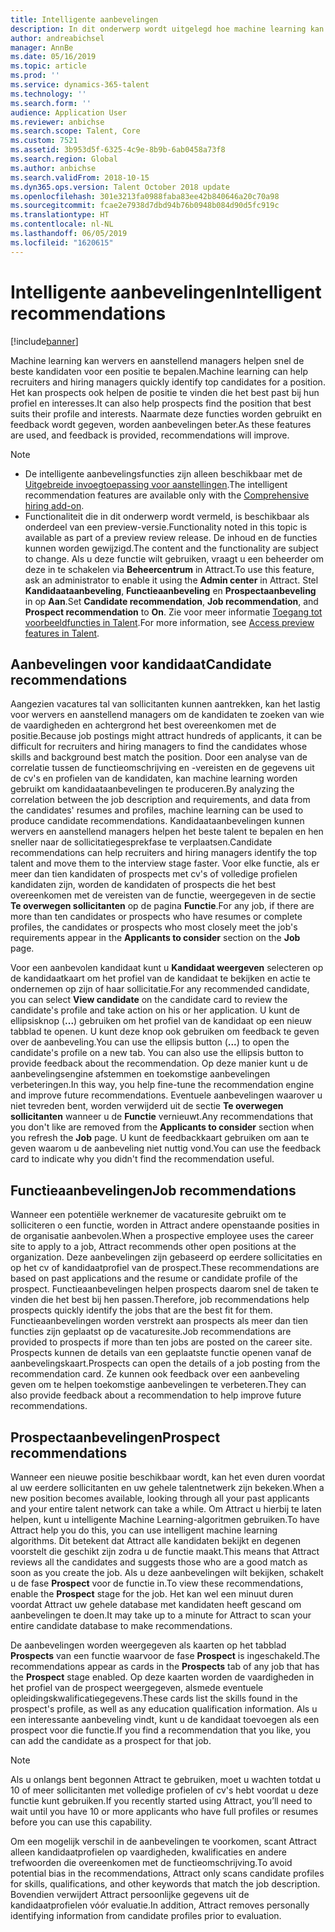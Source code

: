 ```yaml
---
title: Intelligente aanbevelingen
description: In dit onderwerp wordt uitgelegd hoe machine learning kan worden gebruikt voor aanbevelingen van functies en sollicitanten.
author: andreabichsel
manager: AnnBe
ms.date: 05/16/2019
ms.topic: article
ms.prod: ''
ms.service: dynamics-365-talent
ms.technology: ''
ms.search.form: ''
audience: Application User
ms.reviewer: anbichse
ms.search.scope: Talent, Core
ms.custom: 7521
ms.assetid: 3b953d5f-6325-4c9e-8b9b-6ab0458a73f8
ms.search.region: Global
ms.author: anbichse
ms.search.validFrom: 2018-10-15
ms.dyn365.ops.version: Talent October 2018 update
ms.openlocfilehash: 301e3213fa0988faba83ee42b840646a20c70a98
ms.sourcegitcommit: fcae2e7938d7dbd94b76b0948b084d90d5fc919c
ms.translationtype: HT
ms.contentlocale: nl-NL
ms.lasthandoff: 06/05/2019
ms.locfileid: "1620615"
---
```

# <a name="intelligent-recommendations"></a><span data-ttu-id="9e52b-103">Intelligente aanbevelingen</span><span class="sxs-lookup"><span data-stu-id="9e52b-103">Intelligent recommendations</span></span>

[!include[banner](../includes/banner.md)]

<span data-ttu-id="9e52b-104">Machine learning kan wervers en aanstellend managers helpen snel de beste kandidaten voor een positie te bepalen.</span><span class="sxs-lookup"><span data-stu-id="9e52b-104">Machine learning can help recruiters and hiring managers quickly identify top candidates for a position.</span></span> <span data-ttu-id="9e52b-105">Het kan prospects ook helpen de positie te vinden die het best past bij hun profiel en interesses.</span><span class="sxs-lookup"><span data-stu-id="9e52b-105">It can also help prospects find the position that best suits their profile and interests.</span></span> <span data-ttu-id="9e52b-106">Naarmate deze functies worden gebruikt en feedback wordt gegeven, worden aanbevelingen beter.</span><span class="sxs-lookup"><span data-stu-id="9e52b-106">As these features are used, and feedback is provided, recommendations will improve.</span></span>

> [!NOTE] 
> - <span data-ttu-id="9e52b-107">De intelligente aanbevelingsfuncties zijn alleen beschikbaar met de [Uitgebreide invoegtoepassing voor aanstellingen](https://docs.microsoft.com/en-us/dynamics365/unified-operations/talent/attract-comprehensive-hiring).</span><span class="sxs-lookup"><span data-stu-id="9e52b-107">The intelligent recommendation features are available only with the [Comprehensive hiring add-on](https://docs.microsoft.com/en-us/dynamics365/unified-operations/talent/attract-comprehensive-hiring).</span></span>
> - <span data-ttu-id="9e52b-108">Functionaliteit die in dit onderwerp wordt vermeld, is beschikbaar als onderdeel van een preview-versie.</span><span class="sxs-lookup"><span data-stu-id="9e52b-108">Functionality noted in this topic is available as part of a preview review release.</span></span> <span data-ttu-id="9e52b-109">De inhoud en de functies kunnen worden gewijzigd.</span><span class="sxs-lookup"><span data-stu-id="9e52b-109">The content and the functionality are subject to change.</span></span> <span data-ttu-id="9e52b-110">Als u deze functie wilt gebruiken, vraagt u een beheerder om deze in te schakelen via **Beheercentrum** in Attract.</span><span class="sxs-lookup"><span data-stu-id="9e52b-110">To use this feature, ask an administrator to enable it using the **Admin center** in Attract.</span></span> <span data-ttu-id="9e52b-111">Stel **Kandidaataanbeveling**, **Functieaanbeveling** en **Prospectaanbeveling** in op **Aan**.</span><span class="sxs-lookup"><span data-stu-id="9e52b-111">Set **Candidate recommendation**, **Job recommendation**, and **Prospect recommendation** to **On**.</span></span> <span data-ttu-id="9e52b-112">Zie voor meer informatie [Toegang tot voorbeeldfuncties in Talent](./access-preview-feature.md).</span><span class="sxs-lookup"><span data-stu-id="9e52b-112">For more information, see [Access preview features in Talent](./access-preview-feature.md).</span></span> 


## <a name="candidate-recommendations"></a><span data-ttu-id="9e52b-113">Aanbevelingen voor kandidaat</span><span class="sxs-lookup"><span data-stu-id="9e52b-113">Candidate recommendations</span></span>

<span data-ttu-id="9e52b-114">Aangezien vacatures tal van sollicitanten kunnen aantrekken, kan het lastig voor wervers en aanstellend managers om de kandidaten te zoeken van wie de vaardigheden en achtergrond het best overeenkomen met de positie.</span><span class="sxs-lookup"><span data-stu-id="9e52b-114">Because job postings might attract hundreds of applicants, it can be difficult for recruiters and hiring managers to find the candidates whose skills and background best match the position.</span></span> <span data-ttu-id="9e52b-115">Door een analyse van de correlatie tussen de functieomschrijving en -vereisten en de gegevens uit de cv's en profielen van de kandidaten, kan machine learning worden gebruikt om kandidaataanbevelingen te produceren.</span><span class="sxs-lookup"><span data-stu-id="9e52b-115">By analyzing the correlation between the job description and requirements, and data from the candidates' resumes and profiles, machine learning can be used to produce candidate recommendations.</span></span> <span data-ttu-id="9e52b-116">Kandidaataanbevelingen kunnen wervers en aanstellend managers helpen het beste talent te bepalen en hen sneller naar de sollicitatiegesprekfase te verplaatsen.</span><span class="sxs-lookup"><span data-stu-id="9e52b-116">Candidate recommendations can help recruiters and hiring managers identify the top talent and move them to the interview stage faster.</span></span> <span data-ttu-id="9e52b-117">Voor elke functie, als er meer dan tien kandidaten of prospects met cv's of volledige profielen kandidaten zijn, worden de kandidaten of prospects die het best overeenkomen met de vereisten van de functie, weergegeven in de sectie **Te overwegen sollicitanten** op de pagina **Functie**.</span><span class="sxs-lookup"><span data-stu-id="9e52b-117">For any job, if there are more than ten candidates or prospects who have resumes or complete profiles, the candidates or prospects who most closely meet the job's requirements appear in the **Applicants to consider** section on the **Job** page.</span></span>

<span data-ttu-id="9e52b-118">Voor een aanbevolen kandidaat kunt u **Kandidaat weergeven** selecteren op de kandidaatkaart om het profiel van de kandidaat te bekijken en actie te ondernemen op zijn of haar sollicitatie.</span><span class="sxs-lookup"><span data-stu-id="9e52b-118">For any recommended candidate, you can select **View candidate** on the candidate card to review the candidate's profile and take action on his or her application.</span></span> <span data-ttu-id="9e52b-119">U kunt de ellipsisknop (**...**) gebruiken om het profiel van de kandidaat op een nieuw tabblad te openen. U kunt deze knop ook gebruiken om feedback te geven over de aanbeveling.</span><span class="sxs-lookup"><span data-stu-id="9e52b-119">You can use the ellipsis button (**...**) to open the candidate's profile on a new tab. You can also use the ellipsis button to provide feedback about the recommendation.</span></span> <span data-ttu-id="9e52b-120">Op deze manier kunt u de aanbevelingsengine afstemmen en toekomstige aanbevelingen verbeteringen.</span><span class="sxs-lookup"><span data-stu-id="9e52b-120">In this way, you help fine-tune the recommendation engine and improve future recommendations.</span></span> <span data-ttu-id="9e52b-121">Eventuele aanbevelingen waarover u niet tevreden bent, worden verwijderd uit de sectie **Te overwegen sollicitanten** wanneer u de **Functie** vernieuwt.</span><span class="sxs-lookup"><span data-stu-id="9e52b-121">Any recommendations that you don't like are removed from the **Applicants to consider** section when you refresh the **Job** page.</span></span> <span data-ttu-id="9e52b-122">U kunt de feedbackkaart gebruiken om aan te geven waarom u de aanbeveling niet nuttig vond.</span><span class="sxs-lookup"><span data-stu-id="9e52b-122">You can use the feedback card to indicate why you didn't find the recommendation useful.</span></span>

## <a name="job-recommendations"></a><span data-ttu-id="9e52b-123">Functieaanbevelingen</span><span class="sxs-lookup"><span data-stu-id="9e52b-123">Job recommendations</span></span> 

<span data-ttu-id="9e52b-124">Wanneer een potentiële werknemer de vacaturesite gebruikt om te solliciteren o een functie, worden in Attract andere openstaande posities in de organisatie aanbevolen.</span><span class="sxs-lookup"><span data-stu-id="9e52b-124">When a prospective employee uses the career site to apply to a job, Attract recommends other open positions at the organization.</span></span> <span data-ttu-id="9e52b-125">Deze aanbevelingen zijn gebaseerd op eerdere sollicitaties en op het cv of kandidaatprofiel van de prospect.</span><span class="sxs-lookup"><span data-stu-id="9e52b-125">These recommendations are based on past applications and the resume or candidate profile of the prospect.</span></span> <span data-ttu-id="9e52b-126">Functieaanbevelingen helpen prospects daarom snel de taken te vinden die het best bij hen passen.</span><span class="sxs-lookup"><span data-stu-id="9e52b-126">Therefore, job recommendations help prospects quickly identify the jobs that are the best fit for them.</span></span> <span data-ttu-id="9e52b-127">Functieaanbevelingen worden verstrekt aan prospects als meer dan tien functies zijn geplaatst op de vacaturesite.</span><span class="sxs-lookup"><span data-stu-id="9e52b-127">Job recommendations are provided to prospects if more than ten jobs are posted on the career site.</span></span> <span data-ttu-id="9e52b-128">Prospects kunnen de details van een geplaatste functie openen vanaf de aanbevelingskaart.</span><span class="sxs-lookup"><span data-stu-id="9e52b-128">Prospects can open the details of a job posting from the recommendation card.</span></span> <span data-ttu-id="9e52b-129">Ze kunnen ook feedback over een aanbeveling geven om te helpen toekomstige aanbevelingen te verbeteren.</span><span class="sxs-lookup"><span data-stu-id="9e52b-129">They can also provide feedback about a recommendation to help improve future recommendations.</span></span>

## <a name="prospect-recommendations"></a><span data-ttu-id="9e52b-130">Prospectaanbevelingen</span><span class="sxs-lookup"><span data-stu-id="9e52b-130">Prospect recommendations</span></span> 

<span data-ttu-id="9e52b-131">Wanneer een nieuwe positie beschikbaar wordt, kan het even duren voordat al uw eerdere sollicitanten en uw gehele talentnetwerk zijn bekeken.</span><span class="sxs-lookup"><span data-stu-id="9e52b-131">When a new position becomes available, looking through all your past applicants and your entire talent network can take a while.</span></span> <span data-ttu-id="9e52b-132">Om Attract u hierbij te laten helpen, kunt u intelligente Machine Learning-algoritmen gebruiken.</span><span class="sxs-lookup"><span data-stu-id="9e52b-132">To have Attract help you do this, you can use intelligent machine learning algorithms.</span></span> <span data-ttu-id="9e52b-133">Dit betekent dat Attract alle kandidaten bekijkt en degenen voorstelt die geschikt zijn zodra u de functie maakt.</span><span class="sxs-lookup"><span data-stu-id="9e52b-133">This means that Attract reviews all the candidates and suggests those who are a good match as soon as you create the job.</span></span> <span data-ttu-id="9e52b-134">Als u deze aanbevelingen wilt bekijken, schakelt u de fase **Prospect** voor de functie in.</span><span class="sxs-lookup"><span data-stu-id="9e52b-134">To view these recommendations, enable the **Prospect** stage for the job.</span></span> <span data-ttu-id="9e52b-135">Het kan wel een minuut duren voordat Attract uw gehele database met kandidaten heeft gescand om aanbevelingen te doen.</span><span class="sxs-lookup"><span data-stu-id="9e52b-135">It may take up to a minute for Attract to scan your entire candidate database to make recommendations.</span></span>

<span data-ttu-id="9e52b-136">De aanbevelingen worden weergegeven als kaarten op het tabblad **Prospects** van een functie waarvoor de fase **Prospect** is ingeschakeld.</span><span class="sxs-lookup"><span data-stu-id="9e52b-136">The recommendations appear as cards in the **Prospects** tab of any job that has the **Prospect** stage enabled.</span></span> <span data-ttu-id="9e52b-137">Op deze kaarten worden de vaardigheden in het profiel van de prospect weergegeven, alsmede eventuele opleidingskwalificatiegegevens.</span><span class="sxs-lookup"><span data-stu-id="9e52b-137">These cards list the skills found in the prospect's profile, as well as any education qualification information.</span></span> <span data-ttu-id="9e52b-138">Als u een interessante aanbeveling vindt, kunt u de kandidaat toevoegen als een prospect voor die functie.</span><span class="sxs-lookup"><span data-stu-id="9e52b-138">If you find a recommendation that you like, you can add the candidate as a prospect for that job.</span></span>

> [!NOTE]
> <span data-ttu-id="9e52b-139">Als u onlangs bent begonnen Attract te gebruiken, moet u wachten totdat u 10 of meer sollicitanten met volledige profielen of cv's hebt voordat u deze functie kunt gebruiken.</span><span class="sxs-lookup"><span data-stu-id="9e52b-139">If you recently started using Attract, you’ll need to wait until you have 10 or more applicants who have full profiles or resumes before you can use this capability.</span></span>

<span data-ttu-id="9e52b-140">Om een mogelijk verschil in de aanbevelingen te voorkomen, scant Attract alleen kandidaatprofielen op vaardigheden, kwalificaties en andere trefwoorden die overeenkomen met de functieomschrijving.</span><span class="sxs-lookup"><span data-stu-id="9e52b-140">To avoid potential bias in the recommendations, Attract only scans candidate profiles for skills, qualifications, and other keywords that match the job description.</span></span> <span data-ttu-id="9e52b-141">Bovendien verwijdert Attract persoonlijke gegevens uit de kandidaatprofielen vóór evaluatie.</span><span class="sxs-lookup"><span data-stu-id="9e52b-141">In addition, Attract removes personally identifying information from candidate profiles prior to evaluation.</span></span>
